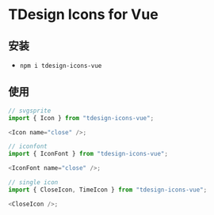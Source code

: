 # TDesign Icons for Vue

## 安装

- `npm i tdesign-icons-vue`

## 使用

```js
// svgsprite
import { Icon } from "tdesign-icons-vue";

<Icon name="close" />;

// iconfont
import { IconFont } from "tdesign-icons-vue";

<IconFont name="close" />;

// single icon
import { CloseIcon, TimeIcon } from "tdesign-icons-vue";

<CloseIcon />;
```
